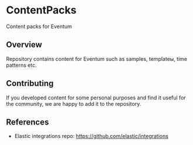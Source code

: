 # ContentPacks
Content packs for Eventum

## Overview
Repository contains content for Eventum such as samples, templateы, time patterns etc.

## Contributing
If you developed content for some personal purposes and find it useful for the community, we are happy to add it to the repository.

## References
- Elastic integrations repo: https://github.com/elastic/integrations

